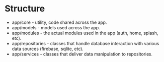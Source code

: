 # Structure
  - app/core - utility, code shared across the app.
  - app/models - models used across the app.
  - app/modules - the actual modules used in the app (auth, home, splash, etc).
  - app/repositories - classes that handle database interaction with various data sources (firebase, sqlite, etc).
  - app/services - classes that deliver data manipulation to repositories.
